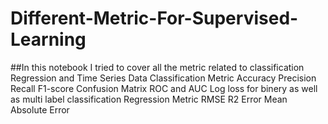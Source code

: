# Different-Metric-For-Supervised-Learning

##In this notebook I tried to cover all the metric related to classification Regression and Time Series Data 
Classification Metric
   Accuracy
   Precision
   Recall
   F1-score
   Confusion Matrix
   ROC and AUC
   Log loss
for binery as well as multi label classification
Regression Metric
    RMSE
    R2 Error
    Mean Absolute Error
    
